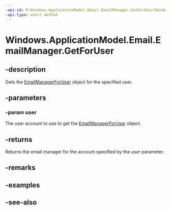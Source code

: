 ```yaml
---
-api-id: M:Windows.ApplicationModel.Email.EmailManager.GetForUser(Windows.System.User)
-api-type: winrt method
---
```


<!-- Method syntax
public Windows.ApplicationModel.Email.EmailManagerForUser GetForUser(Windows.System.User user)
-->

# Windows.ApplicationModel.Email.EmailManager.GetForUser

## -description
Gets the [EmailManagerForUser](emailmanagerforuser.md) object for the specified user.

## -parameters
### -param user
The user account to use to get the [EmailManagerForUser](emailmanagerforuser.md) object.

## -returns
Returns the email manager for the account specified by the *user* parameter.

## -remarks

## -examples

## -see-also
